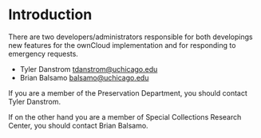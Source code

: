 #  Introduction

There are two developers/administrators responsible for both developings new features for the ownCloud implementation and for responding to emergency requests.

- Tyler Danstrom <tdanstrom@uchicago.edu>
- Brian Balsamo <balsamo@uchicago.edu>

If you are a member of the Preservation Department, you should contact Tyler Danstrom.

If on the other hand you are a member of Special Collections Research Center, you should contact Brian Balsamo.
